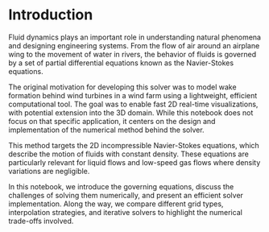 # Introduction

Fluid dynamics plays an important role in understanding natural phenomena and designing engineering systems. From the flow of air around an airplane wing to the movement of water in rivers, the behavior of fluids is governed by a set of partial differential equations known as the Navier-Stokes equations.

The original motivation for developing this solver was to model wake formation behind wind turbines in a wind farm using a lightweight, efficient computational tool. The goal was to enable fast 2D real-time visualizations, with potential extension into the 3D domain. While this notebook does not focus on that specific application, it centers on the design and implementation of the numerical method behind the solver.

This method targets the 2D incompressible Navier-Stokes equations, which describe the motion of fluids with constant density. These equations are particularly relevant for liquid flows and low-speed gas flows where density variations are negligible.

In this notebook, we introduce the governing equations, discuss the challenges of solving them numerically, and present an efficient solver implementation. Along the way, we compare different grid types, interpolation strategies, and iterative solvers to highlight the numerical trade-offs involved.


